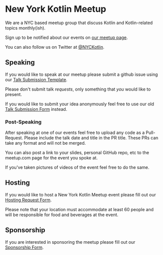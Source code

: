 # New York Kotlin Meetup

We are a NYC based meetup group that discuss Kotlin and Kotlin-related topics monthly(ish).

Sign up to be notified about our events on [our meetup page](https://www.meetup.com/New-York-Kotlin-Meetup/).

You can also follow us on Twitter at [@NYCKotlin](https://twitter.com/NYCKotlin).

## Speaking

If you would like to speak at our meetup please submit a github issue using our [Talk Submission Template](https://github.com/newyorkkotlinmeetup/nyc-kotlin-meetup/issues/new).

Please don't submit talk _requests_, only something that _you_ would like to present.

If you would like to submit your idea anonymously feel free to use our old [Talk Submission Form](https://bit.ly/kotlin-nyc-speaking) instead.

### Post-Speaking

After speaking at one of our events feel free to upload any code as a Pull-Request. Please include the talk date and title in the PR title. These PRs can take any format and will not be merged.

You can also post a link to your slides, personal GitHub repo, etc to the meetup.com page for the event you spoke at.

If you've taken pictures of videos of the event feel free to do the same.

## Hosting

If you would like to host a New York Kotlin Meetup event please fill out our [Hosting Request Form](https://bit.ly/kotlin-nyc-hosting).

Please note that your location must accommodate at least 60 people and will be responsible for food and beverages at the event.

## Sponsorship

If you are interested in sponsoring the meetup please fill out our [Sponsorship Form](https://bit.ly/kotlin-nyc-sponsorship).
